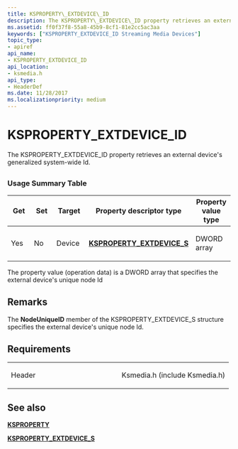 ```yaml
---
title: KSPROPERTY\_EXTDEVICE\_ID
description: The KSPROPERTY\_EXTDEVICE\_ID property retrieves an external device's generalized system-wide Id.
ms.assetid: ff0f37f8-55a8-45b9-8cf1-81e2cc5ac3aa
keywords: ["KSPROPERTY_EXTDEVICE_ID Streaming Media Devices"]
topic_type:
- apiref
api_name:
- KSPROPERTY_EXTDEVICE_ID
api_location:
- ksmedia.h
api_type:
- HeaderDef
ms.date: 11/28/2017
ms.localizationpriority: medium
---
```


# KSPROPERTY\_EXTDEVICE\_ID


The KSPROPERTY\_EXTDEVICE\_ID property retrieves an external device's generalized system-wide Id.

## <span id="ddk_ksproperty_extdevice_id_ks"></span><span id="DDK_KSPROPERTY_EXTDEVICE_ID_KS"></span>


### Usage Summary Table

<table>
<colgroup>
<col width="20%" />
<col width="20%" />
<col width="20%" />
<col width="20%" />
<col width="20%" />
</colgroup>
<thead>
<tr class="header">
<th>Get</th>
<th>Set</th>
<th>Target</th>
<th>Property descriptor type</th>
<th>Property value type</th>
</tr>
</thead>
<tbody>
<tr class="odd">
<td><p>Yes</p></td>
<td><p>No</p></td>
<td><p>Device</p></td>
<td><p><a href="https://docs.microsoft.com/windows-hardware/drivers/ddi/ksmedia/ns-ksmedia-ksproperty_extdevice_s" data-raw-source="[&lt;strong&gt;KSPROPERTY_EXTDEVICE_S&lt;/strong&gt;](https://docs.microsoft.com/windows-hardware/drivers/ddi/ksmedia/ns-ksmedia-ksproperty_extdevice_s)"><strong>KSPROPERTY_EXTDEVICE_S</strong></a></p></td>
<td><p>DWORD array</p></td>
</tr>
</tbody>
</table>

 

The property value (operation data) is a DWORD array that specifies the external device's unique node Id

Remarks
-------

The **NodeUniqueID** member of the KSPROPERTY\_EXTDEVICE\_S structure specifies the external device's unique node Id.

Requirements
------------

<table>
<colgroup>
<col width="50%" />
<col width="50%" />
</colgroup>
<tbody>
<tr class="odd">
<td><p>Header</p></td>
<td>Ksmedia.h (include Ksmedia.h)</td>
</tr>
</tbody>
</table>

## See also


[**KSPROPERTY**](https://docs.microsoft.com/windows-hardware/drivers/ddi/ks/ns-ks-ksidentifier)

[**KSPROPERTY\_EXTDEVICE\_S**](https://docs.microsoft.com/windows-hardware/drivers/ddi/ksmedia/ns-ksmedia-ksproperty_extdevice_s)

 

 






